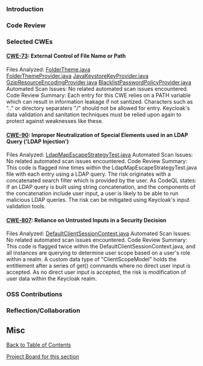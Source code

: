 ### Introduction

### Code Review 

### Selected CWEs

#### [CWE-73](https://cwe.mitre.org/data/definitions/73.html): External Control of File Name or Path

Files Analyzed:
	[FolderTheme.java](https://github.com/keycloak/keycloak/blob/main/services/src/main/java/org/keycloak/theme/FolderTheme.java)<br/>
	[FolderThemeProvider.java](https://github.com/keycloak/keycloak/blob/main/services/src/main/java/org/keycloak/theme/FolderThemeProvider.java)
	[JavaKeystoreKeyProvider.java](https://github.com/keycloak/keycloak/blob/main/services/src/main/java/org/keycloak/keys/JavaKeystoreKeyProvider.java)
	[GzipResourceEncodingProvider.java](https://github.com/keycloak/keycloak/blob/main/services/src/main/java/org/keycloak/encoding/GzipResourceEncodingProvider.java)
	[BlacklistPasswordPolicyProvider.java](https://github.com/keycloak/keycloak/blob/main/server-spi-private/src/main/java/org/keycloak/policy/BlacklistPasswordPolicyProvider.java)
Automated Scan Issues: No related automated scan issues encountered.
Code Review Summary:
	Each entry for this CWE relies on a PATH variable which can result in information leakage if not santized.  Characters such as ".." or directory separaters "/" should not be allowed for entry.  Keycloak's data validation and sanitation techniques must be relied upon again to protect against weaknesses like these.


#### [CWE-90](https://cwe.mitre.org/data/definitions/90.html): Improper Neutralization of Special Elements used in an LDAP Query ('LDAP Injection')

Files Analyzed:
	[LdapMapEscapeStrategyTest.java](https://github.com/keycloak/keycloak/blob/main/model/map-ldap/src/test/java/org/keycloak/models/map/storage/ldap/store/LdapMapEscapeStrategyTest.java)
Automated Scan Issues: No related automated scan issues encountered.
Code Review Summary:
	This code is flagged nine times within the LdapMapEscapeStrategyTest.java file with each entry using a LDAP query.  The risk originates with a concatenated search filter which is provided by the user.  As CodeQL states:  If an LDAP query is built using string concatenation, and the components of the concatenation include user input, a user is likely to be able to run malicious LDAP queries.  The risk can be mitigated using Keycloak's input validation tools.



#### [CWE-807](https://cwe.mitre.org/data/definitions/807.html): Reliance on Untrusted Inputs in a Security Decision

Files Analyzed:
	[DefaultClientSessionContext.java](https://github.com/keycloak/keycloak/blob/main/services/src/main/java/org/keycloak/services/util/DefaultClientSessionContext.java)
Automated Scan Issues: No related automated scan issues encountered.
Code Review Summary:
	This code is flagged twice within the DefaultClientSessionContext.java, and all instances are querying to determine user scope based on a user's role within a realm.  A custom data type of "ClientScopeModel" holds the entitlement after a series of get() commands where no direct user input is accepted.  As no direct user input is accepted, the risk is modification of user data within the Keycloak realm.

### OSS Contributions

### Reflection/Collaboration


## Misc
[Back to Table of Contents](./README.md)

[Project Board for this section](https://github.com/orgs/22FAUNO-SA-Team-1/projects/6)

